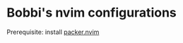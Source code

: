 <h1>Bobbi's nvim configurations</h1>
<p>Prerequisite: install <a href="https://github.com/BurntSushi/ripgrep">packer.nvim</a></p>
